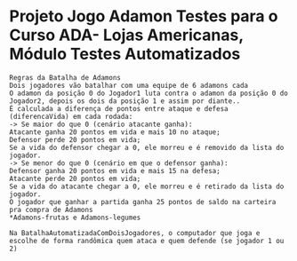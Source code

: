 # Projeto Jogo Adamon Testes para o Curso ADA- Lojas Americanas, Módulo Testes Automatizados

    Regras da Batalha de Adamons
    Dois jogadores vão batalhar com uma equipe de 6 adamons cada
    O adamon da posição 0 do Jogador1 luta contra o adamon da posição 0 do Jogador2, depois os dois da posição 1 e assim por diante..
    É calculada a diferença de pontos entre ataque e defesa (diferencaVida) em cada rodada:
    -> Se maior do que 0 (cenário atacante ganha):
    Atacante ganha 20 pontos em vida e mais 10 no ataque;
    Defensor perde 20 pontos em vida;
    Se a vida do defensor chegar a 0, ele morreu e é removido da lista do jogador.
    -> Se menor do que 0 (cenário em que o defensor ganha):
    Defensor ganha 20 pontos em vida e mais 15 na defesa;
    Atacante perde 20 pontos em vida;
    Se a vida do atacante chegar a 0, ele morreu e é retirado da lista do jogador.
    O jogador que ganhar a partida ganha 25 pontos de saldo na carteira pra compra de Adamons
    *Adamons-frutas e Adamons-legumes
    
    Na BatalhaAutomatizadaComDoisJogadores, o computador que joga e escolhe de forma randômica quem ataca e quem defende (se jogador 1 ou 2)
   
